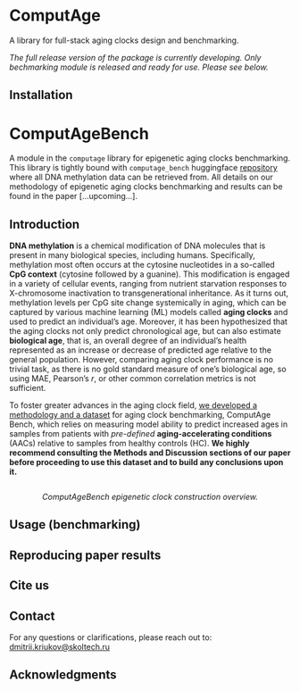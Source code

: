 # ComputAge
A library for full-stack aging clocks design and benchmarking.

*The full release version of the package is currently developing. Only bechmarking module is released and ready for use. Please see below.*

## Installation



# ComputAgeBench

A module in the `computage` library for epigenetic aging clocks benchmarking. This library is tightly bound with `computage_bench` huggingface [repository](https://huggingface.co/datasets/computage/computage_bench) where all DNA methylation data can be retrieved from. All details on our methodology of epigenetic aging clocks benchmarking and results can be found in the paper [...upcoming...].

## Introduction

**DNA methylation** is a chemical modification of DNA molecules that is present in many biological species, including humans. 
Specifically, methylation most often occurs at the cytosine nucleotides in a so-called **CpG context** (cytosine followed by a guanine). 
This modification is engaged in a variety of cellular events, ranging from nutrient starvation responses to X-chromosome inactivation to transgenerational inheritance. 
As it turns out, methylation levels per CpG site change systemically in aging, which can be captured by various machine learning (ML) models called **aging clocks** 
and used to predict an individual’s age. Moreover, it has been hypothesized that the aging clocks not only predict chronological age, but can also estimate 
**biological age**, that is, an overall degree of an individual’s health represented as an increase or decrease of predicted age relative to the general population. 
However, comparing aging clock performance is no trivial task, as there is no gold standard measure of one’s biological age, so using MAE, Pearson’s *r*, or other 
common correlation metrics is not sufficient.

To foster greater advances in the aging clock field, [we developed a methodology and a dataset](https://huggingface.co/datasets/computage/computage_bench) for aging clock benchmarking, ComputAge Bench, which relies on measuring 
model ability to predict increased ages in samples from patients with *pre-defined* **aging-accelerating conditions** (AACs) relative to samples from 
healthy controls (HC). **We highly recommend consulting the Methods and Discussion sections of our paper before proceeding to use this dataset and to build 
any conclusions upon it.**

<p align="center">
<img src="images/fig1.png" alt>

</p>
<p align="center">
<em>ComputAgeBench epigenetic clock construction overview.</em>
</p>

## Usage (benchmarking)



## Reproducing paper results



## Cite us



## Contact

For any questions or clarifications, please reach out to: dmitrii.kriukov@skoltech.ru

## Acknowledgments




